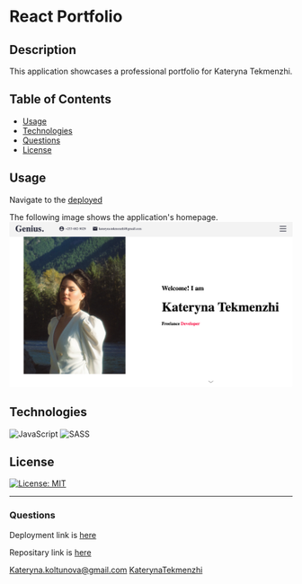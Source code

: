 # React Portfolio

## Description
This application showcases a professional portfolio for Kateryna Tekmenzhi. 

## Table of Contents
* [Usage](#usage)
* [Technologies](#technologies)
* [Questions](#questions)
* [License](#license)
## Usage
Navigate to the [deployed](https://katerynatekmenzhi.github.io/new-react-portfolio/)

The following image shows the application's homepage.
![screeshot](./public/assets/portfolio.png)

## Technologies
![JavaScript](https://img.shields.io/badge/javascript-%23323330.svg?style=for-the-badge&logo=javascript&logoColor=%23F7DF1E)
![SASS](https://img.shields.io/badge/SASS-hotpink.svg?style=for-the-badge&logo=SASS&logoColor=white)

## License
[![License: MIT](https://img.shields.io/badge/License-MIT-yellow.svg)](https://opensource.org/licenses/MIT)

---
### Questions

Deployment link is 
[here](https://katerynatekmenzhi.github.io/new-react-portfolio/)

Repositary link is 
[here](https://github.com/KaterynaTekmenzhi/new-react-portfolio)


Kateryna.koltunova@gmail.com
[KaterynaTekmenzhi](https://github.com/KaterynaTekmenzhi)
